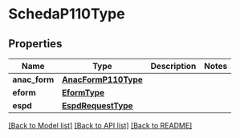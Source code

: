 # SchedaP110Type

## Properties
Name | Type | Description | Notes
------------ | ------------- | ------------- | -------------
**anac_form** | [**AnacFormP110Type**](AnacFormP110Type.md) |  | 
**eform** | [**EformType**](EformType.md) |  | 
**espd** | [**EspdRequestType**](EspdRequestType.md) |  | 

[[Back to Model list]](../README.md#documentation-for-models) [[Back to API list]](../README.md#documentation-for-api-endpoints) [[Back to README]](../README.md)

